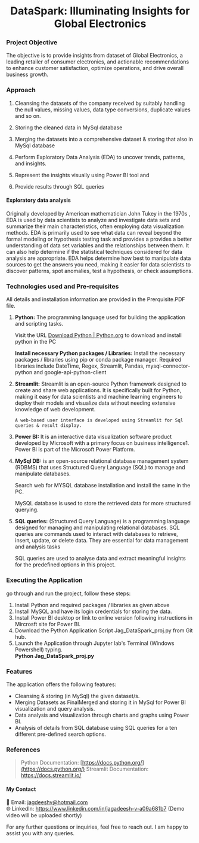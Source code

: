<h1 align="center">
DataSpark: Illuminating Insights for Global Electronics
</h1>

### Project Objective
The objective is to provide insights from dataset of Global Electronics, a leading retailer of consumer electronics, and actionable recommendations to enhance customer satisfaction, optimize operations, and drive overall business growth. 

### Approach
  1.	Cleansing the datasets of the company received by suitably handling the null values, missing values, data type conversions, duplicate values and so on.
  
  2.	Storing the cleaned data in MySql database
     
  3.	Merging the datasets into a comprehensive dataset & storing that also in MySql database
  
  4.	Perform Exploratory Data Analysis (EDA) to uncover trends, patterns, and insights.
  
  5.	Represent the insights visually using Power BI tool   and
  
  6.	Provide results through SQL queries 


#### Exploratory data analysis

Originally developed by American mathematician John Tukey in the 1970s , EDA is used by data scientists to analyze and investigate data sets and summarize their main characteristics, often employing data visualization methods.
EDA is primarily used to see what data can reveal beyond the formal modeling or hypothesis testing task and provides a provides a better understanding of data set variables and the relationships between them. It can also help determine if the statistical techniques considered for data analysis are appropriate. 
EDA helps determine how best to manipulate data sources to get the answers you need, making it easier for data scientists to discover patterns, spot anomalies, test a hypothesis, or check assumptions.

### Technologies used and Pre-requisites

All details and installation information are provided in the Prerquisite.PDF file.

1.	**Python:** The programming language used for building the application and scripting tasks.

    Visit the URL  [Download Python | Python.org](https://www.python.org/downloads/)    to download and install python in the PC

    **Install necessary Python packages / Libraries:** Install the necessary packages / libraries using pip or conda package manager. Required libraries include DateTime, Regex, Streamlit, Pandas, mysql-connector-python and google-api-python-client

2.	**Streamlit:** Streamlit is an open-source Python framework designed to create and share web applications. It is specifically built for Python, making it easy for data scientists and machine learning engineers to deploy their models and visualize data without needing extensive knowledge of web development.
	
        A web-based user interface is developed using Streamlit for Sql queries & result display.

3.	**Power BI:** It is an interactive data visualization software product developed by Microsoft with a primary focus on business intelligence1. Power BI is part of the Microsoft Power Platform.
	  	
4.	**MySql DB:**  is an open-source relational database management system (RDBMS) that uses Structured Query Language (SQL) to manage and manipulate databases.

     Search web for MYSQL database installation and install the same in the PC.

     MySQL database is used to store the retrieved data for more structured querying.
  	
5.	**SQL queries:** (Structured Query Language) is a programming language designed for managing and manipulating relational databases. SQL queries are commands used to interact with databases to retrieve, insert, update, or delete data. They are essential for data management and analysis tasks
	
     SQL queries are used to analyse data and extract meaningful insights for the predefined options in this project.

### Executing the Application 

go through and run the project, follow these steps:

1.	Install Python and required packages / libraries as given above
2.	Install MySQL and have its login credentials for storing the data.
3.	Install Power BI desktop  or link to online version following instructions in Mircrosft site for Power BI.
4.	Download the Python Application Script Jag_DataSpark_proj.py from Git hub.
5.	Launch the Application through Jupyter lab's Terminal (Windows Powershell) typing.  
     **Python Jag_DataSpark_proj.py**

### Features

The application offers the following features:
+	Cleansing & storing (in MySql) the given dataset/s.
+	Merging Datasets as FinalMerged and storing it in MySql for Power BI visualization and query analysis.
+	Data analysis and visualization through charts and graphs using Power BI.
+	Analysis of details from SQL database using SQL queries for a ten different pre-defined search options.

### References

> Python Documentation: [https://docs.python.org/](https://docs.python.org/)
> Streamlit Documentation: https://docs.streamlit.io/

#### My Contact
📧 Email: jagdeeshv@hotmail.com  
🌐 LinkedIn: https://www.linkedin.com/in/jagadeesh-v-a09a681b7 (Demo video will be uploaded shortly)

For any further questions or inquiries, feel free to reach out. I am happy to assist you with any queries.

